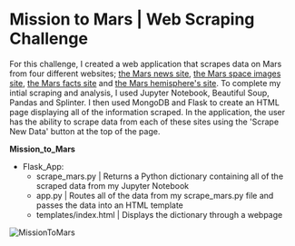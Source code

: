 # Mission to Mars | Web Scraping Challenge
For this challenge, I created a web application that scrapes data on Mars from four different websites; [the Mars news site](https://redplanetscience.com/), [the Mars space images site](https://spaceimages-mars.com/), [the Mars facts site](https://galaxyfacts-mars.com/) and [the Mars hemisphere's site](https://marshemispheres.com/). To complete my intial scraping and analysis, I used Jupyter Notebook, Beautiful Soup, Pandas and Splinter. I then used MongoDB and Flask to create an HTML page displaying all of the information scraped. In the application, the user has the ability to scrape data from each of these sites using the 'Scrape New Data' button at the top of the page. 

**Mission_to_Mars** 
- Flask_App:
  - scrape_mars.py | Returns a Python dictionary containing all of the scraped data from my Jupyter Notebook
  - app.py | Routes all of the data from my scrape_mars.py file and passes the data into an HTML template
  - templates/index.html | Displays the dictionary through a webpage

![MissionToMars](https://user-images.githubusercontent.com/26308909/121261112-1dad1080-c867-11eb-8b7c-052536dae140.png)

